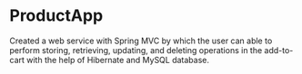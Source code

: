 # ProductApp
Created a web service with Spring MVC by which the user can able to perform storing, retrieving, updating, and deleting operations in the add-to-cart with the help of Hibernate and MySQL database.
